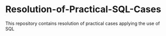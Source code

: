 # Resolution-of-Practical-SQL-Cases
This repository contains resolution of practical cases applying the use of SQL
